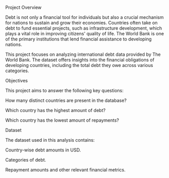 Project Overview

Debt is not only a financial tool for individuals but also a crucial mechanism for nations to sustain and grow their economies. Countries often take on debt to fund essential projects, such as infrastructure development, which plays a vital role in improving citizens' quality of life. The World Bank is one of the primary institutions that lend financial assistance to developing nations.

This project focuses on analyzing international debt data provided by The World Bank. The dataset offers insights into the financial obligations of developing countries, including the total debt they owe across various categories.

Objectives

This project aims to answer the following key questions:

How many distinct countries are present in the database?

Which country has the highest amount of debt?

Which country has the lowest amount of repayments?

Dataset

The dataset used in this analysis contains:

Country-wise debt amounts in USD.

Categories of debt.

Repayment amounts and other relevant financial metrics.

